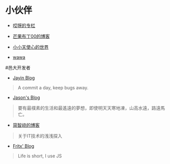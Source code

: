# 小伙伴

- [哎呀的专栏](http://blog.csdn.net/odiecn)

- [芒果布丁00的博客](http://blog.csdn.net/u013174689?viewmode=list)

- [小小天使心的世界](http://blog.sina.com.cn/xxryme)

- [wawa](http://blog.csdn.net/wawa1203)

#邑大开发者
- [Jayin Blog](http://jayin.github.io/blog/index.html)
>A commit a day, keep bugs away.

- [Jason's Blog](http://jacsonlee.github.io/Blog/)
>要有最樸素的生活和最遙遠的夢想，即使明天天寒地凍，山高水遠，路遠馬亡。

- [简智峣的博客](http://ankerjam.sinaapp.com/)
>关于IT技术的浅浅探入

- [Fritx' Blog](http://blog.fritx.me/)
>Life is short, I use JS

